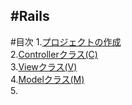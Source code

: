 #Rails
---
#目次
1.[プロジェクトの作成](/Text/Rails1.md)  
2.[Controllerクラス(C)]()  
3.[Viewクラス(V)]()  
4.[Modelクラス(M)]()  
5.[]()